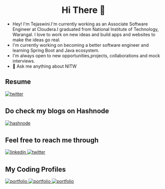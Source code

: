 # <div align="center"> <strong> Hi There 👋 </strong></div>

<!--
**tejaswini22199/tejaswini22199** is a ✨ _special_ ✨ repository because its `README.md` (this file) appears on your GitHub profile.

Here are some ideas to get you started:-->
 -  Hey! I'm Tejaswini.I'm currently working as an Associate Software Engineer at Cloudera.I graduated from National Institute of Technology, Warangal. I love to work on new ideas and build apps and websites to make the ideas go real. 
 -  I'm currently working on becoming a better software engineer and learning Spring Boot and Java ecosystem.
 -  I'm always open to new opportunities,projects, collaborations and mock interviews.
- 💬 Ask me anything about NITW

## Resume
<a href="https://drive.google.com/file/d/1II7SAQdj4BVtZyq9erNGt0hHyG8hKOlk/view" target="_blank">
<img src=https://img.shields.io/badge/resume-%2308090A.svg?&style=for-the-badge&logo=Resume&logoColor=white alt=twitter style="margin-bottom: 5px;" />
</a>



## Do check my blogs on Hashnode

<a href="https://tejaswini.hashnode.dev/" target="_blank">
<img src=https://img.shields.io/badge/hashnode-%2308090A.svg?&style=for-the-badge&logo=hashnode&logoColor=white alt=hashnode style="margin-bottom: 5px;" />
</a>

## Feel free to reach me through

<a href="https://www.linkedin.com/in/tejaswini-vakkalagaddi/" target="_blank">
<img src=https://img.shields.io/badge/linkedin-%2308090A.svg?&style=for-the-badge&logo=linkedin&logoColor=white alt=linkedin style="margin-bottom: 5px;" />
</a>
<a href="mailto:tejaswini22199@gmail.com" target="_blank">
<img src=https://img.shields.io/badge/Gmail-%2308090A.svg?&style=for-the-badge&logo=Gmail&logoColor=white alt=twitter style="margin-bottom: 5px;" />
</a>

## My Coding Profiles
<a href="https://leetcode.com/power_coder0/" target="_blank">
<img src=https://img.shields.io/badge/leetcode-%2308090A.svg?&style=for-the-badge&logo=leetcode&logoColor=white alt=portfolio style="margin-bottom: 5px;" />
</a>
<a href="http://www.hackerearth.com/@powercoder" target="_blank">
<img src=https://img.shields.io/badge/hackerearth-%2308090A.svg?&style=for-the-badge&logo=hackerearth&logoColor=white alt=portfolio style="margin-bottom: 5px;" />
</a>
<a href="https://auth.geeksforgeeks.org/user/tejaswinivakkalagaddi/profile" target="_blank">
<img src=https://img.shields.io/badge/geeksforgeeks-%2308090A.svg?&style=for-the-badge&logo=geeksforgeeks&logoColor=white alt=portfolio style="margin-bottom: 5px;" />
</a>

